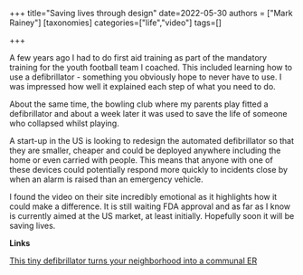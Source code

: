 +++
title="Saving lives through design"
date=2022-05-30
authors = ["Mark Rainey"]
[taxonomies]
categories=["life","video"]
tags=[]

+++

A few years ago I had to do first aid training as part of the mandatory training for the youth football team I coached. This included learning how to use a defibrillator - something you obviously hope to never have to use. I was impressed how well it explained each step of what you need to do.

<!-- more -->

About the same time, the bowling club where my parents play fitted a defibrillator and about a week later it was used to save the life of someone who collapsed whilst playing.

A start-up in the US is looking to redesign the automated defibrillator so that they are smaller, cheaper and could be deployed anywhere including the home or even carried with people. This means that anyone with one of these devices could potentially respond more quickly to incidents close by when an alarm is raised than an emergency vehicle.

I found the video on their site incredibly emotional as it highlights how it could make a difference. It is still waiting FDA approval and as far as I know is currently aimed at the US market, at least initially. Hopefully soon it will be saving lives.

__Links__

[This tiny defibrillator turns your neighborhood into a communal ER](https://www.fastcompany.com/90755924/this-tiny-defibrillator-turns-your-neighborhood-into-a-communal-er)